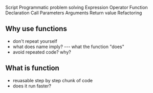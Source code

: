Script
Programmatic problem solving
Expression
Operator
Function
Declaration
Call
Parameters
Arguments
Return value
Refactoring

## Why use functions
- don't repeat yourself
- what does name imply? --- what the function "does"
- avoid repeated code?  why?  

## What is function
 - reuasable step by step chunk of code
 - does it run faster?